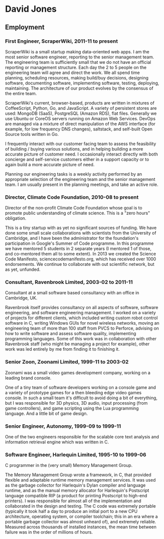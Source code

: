# David Jones
## Employment

### First Engineer, ScraperWiki, 2011-11 to present

ScraperWiki is a small startup making data-oriented web apps. I
am the most senior software engineer, reporting to the senior
management team. The engineering team is sufficiently small that
we do not have an official reporting or management structure. Each
day the 2 to 5 people on the engineering team will agree and
direct the work. We all spend time planning, scheduling
resources, making build/buy decisions, designing software, documenting
software, implementing software, testing, deploying, maintaining. The
architecture of our product evolves by the consensus of the entire team.

ScraperWiki's current, browser-based, products are written in
mixtures of CoffeeScript, Python, Go, and JavaScript. A variety
of persistent stores are used: MongoDB (SaaS), PostgreSQL
(Amazon RDS), flat files. Generally we use Ubuntu or CoreOS servers
running on Amazon Web Services.  DevOps are managed via a mixture of
direct manipulation of the AWS interface (for example, for low
frequency DNS changes), saltstack, and self-built Open Source
tools written in Go.

I frequently interact with our customer facing team to assess the
feasibility of building / buying various solutions, and in helping
building a more accurate picture of customer need. I occasionally
interact directly with both concierge and self-service customers
either in a support capacity or to again build a more accurate
picture of need.

Planning our engineering tasks is a weekly activity performed by
an appropriate selection of the engineering team and the senior
management team. I am usually present in the planning meetings,
and take an active role.


### Director, Climate Code Foundation, 2010-08 to present

Director of the non-profit Climate Code Foundation whose goal is
to promote public understanding of climate science. This is a
"zero hours" obligation.

This is a tiny startup with as yet no significant sources
of funding. We have done some small scale collaborations with
scientists from the University of Cambridge, and I have been the
administrator for the foundation's participation in Google's Summer
of Code programme. In this programme we have mentored 5 students in
2 separate years (I mentored 1 of those, and co-mentored them all
to some extent).  In 2013 we created the Science Code Manifesto,
sciencecodemanifesto.org, which has received over 1000 endorsements.
We continue to collaborate with out scientific network, but as
yet, unfunded.

### Consultant, Ravenbrook Limited, 2003-02 to 2011-11

Consultant at a small software based consultancy with an office
in Cambridge, UK.

Ravenbrook itself provides consultancy on all aspects of software,
software engineering, and software engineering management. I worked
on a variety of projects for different clients, which included
writing custom robot control software in C, writing Windows GUIs for
novel wireless networks, moving an engineering team of more than 100
staff from PVCS to Perforce, advising on how to write software and
assess software quality, implementing programming languages. Some
of this work was in collaboration with other Ravenbrook staff
(who might be managing a project for example), other work was led
entirely by me from finding it to finishing it.

### Senior Zoon, Zoonami Limited, 1999-11 to 2003-02

Zoonami was a small video games development company, working on
a leading brand console.

One of a tiny team of software developers working on a console
game and a variety of prototype games for a then bleeding edge
video games console. In such a small team it's difficult to
avoid doing a bit of everything, but I was responsible for 3D
physics, 3D audio, input processing (from game controllers), and
game scripting using the Lua programming language. And a little
bit of game design.

### Senior Engineer, Autonomy, 1999-09 to 1999-11

One of the two engineers responsible for the scalable core text
analysis and information retrieval engine which was written in C.

### Software Engineer, Harlequin Limited, 1995-10 to 1999-06

C programmer in the (very small) Memory Management Group.

The Memory Management Group wrote a framework, in C, that
provided flexible and adaptable runtime memory management
services. It was used as the garbage collector for Harlequin's
Dylan compiler and language runtime, and as the manual memory
allocator for Harlequin's Postscript language compatible RIP (a
product for printing Postscript to high-end printers). I was
responsible for almost all of the implementation and
collaborated in the design and testing. The C code was extremely
portable (typically it took half a day to produce an initial port to a
new CPU architecture, operating system, or compiler toolchain;
this in an era where a portable garbage collector was
almost unheard of), and extremely reliable. Measured across
thousands of installed instances, the mean time between failure
was in the order of millions of hours.
